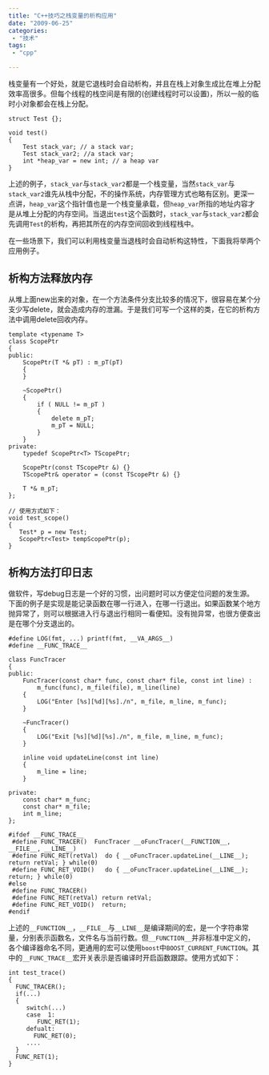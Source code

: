 ```yaml
---
title: "C++技巧之栈变量的析构应用"
date: "2009-06-25"
categories:
 - "技术"
tags:
 - "cpp"

---
```




栈变量有一个好处，就是它退栈时会自动析构，并且在栈上对象生成比在堆上分配效率高很多。但每个线程的栈空间是有限的(创建线程时可以设置)，所以一般的临时小对象都会在栈上分配。
```
struct Test {};  

void test()  
{  
    Test stack_var; // a stack var;  
    Test stack_var2; //a stack var;  
    int *heap_var = new int; // a heap var  
}
```
上述的例子，`stack_var`与`stack_var2`都是一个栈变量，当然`stack_var`与`stack_var2`谁先从栈中分配，不的操作系统，内存管理方式也略有区别。更深一点讲，`heap_var`这个指针值也是一个栈变量承载，但`heap_var`所指的地址内容才是从堆上分配的内存空间。当退出`test`这个函数时，`stack_var`与`stack_var2`都会先调用`Test`的析构，再把其所在的内存空间回收到线程栈中。

在一些场景下，我们可以利用栈变量当退栈时会自动析构这特性，下面我将举两个应用例子。

## 析构方法释放内存

从堆上面new出来的对象，在一个方法条件分支比较多的情况下，很容易在某个分支少写delete，就会造成内存的泄漏。于是我们可写一个这样的类，在它的析构方法中调用delete回收内存。
```
template <typename T>  
class ScopePtr  
{  
public:  
    ScopePtr(T *& pT) : m_pT(pT)  
    {  
    }  

    ~ScopePtr()  
    {  
        if ( NULL != m_pT )  
        {  
            delete m_pT;  
            m_pT = NULL;  
        }  
    }  
private:  
    typedef ScopePtr<T> TScopePtr;  

    ScopePtr(const TScopePtr &) {}  
    TScopePtr& operator = (const TScopePtr &) {}  

    T *& m_pT;  
};

// 使用方式如下：
void test_scope()  
{  
   Test* p = new Test;  
   ScopePtr<Test> tempScopePtr(p);  
}    
```

## 析构方法打印日志

做软件，写debug日志是一个好的习惯，出问题时可以方便定位问题的发生源。下面的例子是实现是能记录函数在哪一行进入，在哪一行退出。如果函数某个地方抛异常了，则可以根据进入行与退出行相同一看便知。没有抛异常，也很方便查出是在哪个分支退出的。
```
#define LOG(fmt, ...) printf(fmt, __VA_ARGS__)  
#define __FUNC_TRACE__  

class FuncTracer  
{  
public:  
    FuncTracer(const char* func, const char* file, const int line) :  
        m_func(func), m_file(file), m_line(line)  
    {  
        LOG("Enter [%s][%d][%s]./n", m_file, m_line, m_func);  
    }  

    ~FuncTracer()  
    {  
        LOG("Exit [%s][%d][%s]./n", m_file, m_line, m_func);  
    }  

    inline void updateLine(const int line)  
    {  
        m_line = line;  
    }  

private:  
    const char* m_func;  
    const char* m_file;  
    int m_line;  
};  

#ifdef __FUNC_TRACE__  
 #define FUNC_TRACER()  FuncTracer __oFuncTracer(__FUNCTION__, __FILE__, __LINE__)  
 #define FUNC_RET(retVal)  do { __oFuncTracer.updateLine(__LINE__); return retVal; } while(0)  
 #define FUNC_RET_VOID()   do { __oFuncTracer.updateLine(__LINE__); return; } while(0)  
#else  
 #define FUNC_TRACER()  
 #define FUNC_RET(retVal) return retVal;  
 #define FUNC_RET_VOID()  return;  
#endif
```

上述的`__FUNCTION__`，`__FILE__`与`__LINE__`是编译期间的宏，是一个字符串常量，分别表示函数名，文件名与当前行数。但`__FUNCTION__`并非标准中定义的，各个编译器命名不同，更通用的宏可以使用`boost`中`BOOST_CURRENT_FUNCTION`。其中的`__FUNC_TRACE__`宏开关表示是否编译时开启函数跟踪。使用方式如下：
```
int test_trace()  
{  
  FUNC_TRACER();  
  if(...)  
  {   
     switch(...)  
     case  1:  
        FUNC_RET(1);  
     defualt:  
       FUNC_RET(0);  
     ....  
  }  
  FUNC_RET(1);  
}  
```
